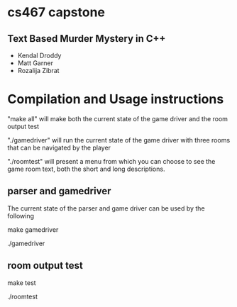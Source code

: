 # cs467 capstone

## Text Based Murder Mystery in C++

- Kendal Droddy
- Matt Garner
- Rozalija Zibrat


# Compilation and Usage instructions

"make all" will make both the current state of the game driver and the room output test

"./gamedriver" will run the current state of the game driver with three rooms that can be navigated by the player

"./roomtest" will present a menu from which you can choose to see the game room text, both the short and long descriptions.

## parser and gamedriver
The current state of the parser and game driver can be used by the following

make gamedriver

./gamedriver


## room output test

make test

./roomtest

